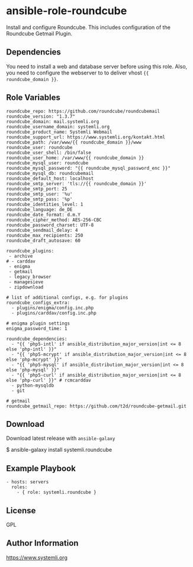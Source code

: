 # ansible-role-roundcube

Install and configure Roundcube.
This includes configuration of the Roundcube Getmail Plugin.

## Dependencies

You need to install a web and database server before using this role.
Also, you need to configure the webserver to to deliver vhost `{{ roundcube_domain }}`.

## Role Variables

```
roundcube_repo: https://github.com/roundcube/roundcubemail
roundcube_version: "1.3.7"
roundcube_domain: mail.systemli.org
roundcube_username_domain: systemli.org
roundcube_product_name: Systemli Webmail
roundcube_support_url: https://www.systemli.org/kontakt.html
roundcube_path: /var/www/{{ roundcube_domain }}/www
roundcube_user: roundcube
roundcube_user_shell: /bin/false
roundcube_user_home: /var/www/{{ roundcube_domain }}
roundcube_mysql_user: roundcube
roundcube_mysql_password: "{{ roundcube_mysql_password_enc }}"
roundcube_mysql_db: roundcubemail
roundcube_default_host: localhost
roundcube_smtp_server: 'tls://{{ roundcube_domain }}'
roundcube_smtp_port: 25
roundcube_smtp_user: '%u'
roundcube_smtp_pass: '%p'
roundcube_identities_level: 1
roundcube_language: de_DE
roundcube_date_format: d.m.Y
roundcube_cipher_method: AES-256-CBC
roundcube_password_charset: UTF-8
roundcube_sendmail_delay: 4
roundcube_max_recipients: 250
roundcube_draft_autosave: 60

roundcube_plugins:
 - archive
# - carddav
 - enigma
 - getmail
 - legacy_browser
 - managesieve
 - zipdownload

# list of additional configs, e.g. for plugins
roundcube_configs_extra:
  - plugins/enigma/config.inc.php
  - plugins/carddav/config.inc.php

# enigma plugin settings
enigma_password_time: 1

roundcube_dependencies:
  - "{{ 'php5-intl' if ansible_distribution_major_version|int <= 8 else 'php-intl' }}"
  - "{{ 'php5-mcrypt' if ansible_distribution_major_version|int <= 8 else 'php-mcrypt' }}"
  - "{{ 'php5-mysql' if ansible_distribution_major_version|int <= 8 else 'php-mysql' }}"
  - "{{ 'php5-curl' if ansible_distribution_major_version|int <= 8 else 'php-curl' }}" # rcmcarddav
  - python-mysqldb
  - git

# getmail
roundcube_getmail_repo: https://github.com/t2d/roundcube-getmail.git
```

## Download

Download latest release with `ansible-galaxy`

$ ansible-galaxy install systemli.roundcube

## Example Playbook

```
- hosts: servers
  roles:
    - { role: systemli.roundcube }
```

## License

GPL

## Author Information

https://www.systemli.org
